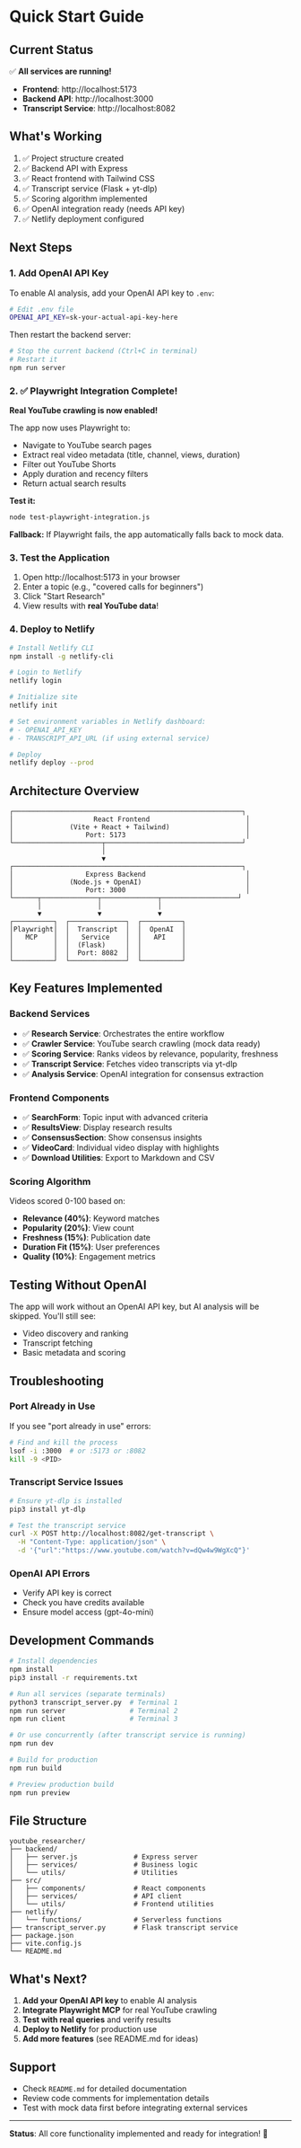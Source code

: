 # Quick Start Guide

## Current Status

✅ **All services are running!**

- **Frontend**: http://localhost:5173
- **Backend API**: http://localhost:3000
- **Transcript Service**: http://localhost:8082

## What's Working

1. ✅ Project structure created
2. ✅ Backend API with Express
3. ✅ React frontend with Tailwind CSS
4. ✅ Transcript service (Flask + yt-dlp)
5. ✅ Scoring algorithm implemented
6. ✅ OpenAI integration ready (needs API key)
7. ✅ Netlify deployment configured

## Next Steps

### 1. Add OpenAI API Key

To enable AI analysis, add your OpenAI API key to `.env`:

```bash
# Edit .env file
OPENAI_API_KEY=sk-your-actual-api-key-here
```

Then restart the backend server:

```bash
# Stop the current backend (Ctrl+C in terminal)
# Restart it
npm run server
```

### 2. ✅ Playwright Integration Complete!

**Real YouTube crawling is now enabled!**

The app now uses Playwright to:
- Navigate to YouTube search pages
- Extract real video metadata (title, channel, views, duration)
- Filter out YouTube Shorts
- Apply duration and recency filters
- Return actual search results

**Test it:**
```bash
node test-playwright-integration.js
```

**Fallback:** If Playwright fails, the app automatically falls back to mock data.

### 3. Test the Application

1. Open http://localhost:5173 in your browser
2. Enter a topic (e.g., "covered calls for beginners")
3. Click "Start Research"
4. View results with **real YouTube data**!

### 4. Deploy to Netlify

```bash
# Install Netlify CLI
npm install -g netlify-cli

# Login to Netlify
netlify login

# Initialize site
netlify init

# Set environment variables in Netlify dashboard:
# - OPENAI_API_KEY
# - TRANSCRIPT_API_URL (if using external service)

# Deploy
netlify deploy --prod
```

## Architecture Overview

```
┌─────────────────────────────────────────────────────────┐
│                    React Frontend                        │
│              (Vite + React + Tailwind)                   │
│                  Port: 5173                              │
└──────────────────────┬──────────────────────────────────┘
                       │
                       ▼
┌─────────────────────────────────────────────────────────┐
│                  Express Backend                         │
│              (Node.js + OpenAI)                          │
│                  Port: 3000                              │
└──────┬──────────────┬──────────────┬───────────────────┘
       │              │              │
       ▼              ▼              ▼
┌──────────┐  ┌──────────────┐  ┌──────────┐
│Playwright│  │  Transcript  │  │  OpenAI  │
│   MCP    │  │   Service    │  │   API    │
│          │  │  (Flask)     │  │          │
│          │  │  Port: 8082  │  │          │
└──────────┘  └──────────────┘  └──────────┘
```

## Key Features Implemented

### Backend Services

- ✅ **Research Service**: Orchestrates the entire workflow
- ✅ **Crawler Service**: YouTube search crawling (mock data ready)
- ✅ **Scoring Service**: Ranks videos by relevance, popularity, freshness
- ✅ **Transcript Service**: Fetches video transcripts via yt-dlp
- ✅ **Analysis Service**: OpenAI integration for consensus extraction

### Frontend Components

- ✅ **SearchForm**: Topic input with advanced criteria
- ✅ **ResultsView**: Display research results
- ✅ **ConsensusSection**: Show consensus insights
- ✅ **VideoCard**: Individual video display with highlights
- ✅ **Download Utilities**: Export to Markdown and CSV

### Scoring Algorithm

Videos scored 0-100 based on:
- **Relevance (40%)**: Keyword matches
- **Popularity (20%)**: View count
- **Freshness (15%)**: Publication date
- **Duration Fit (15%)**: User preferences
- **Quality (10%)**: Engagement metrics

## Testing Without OpenAI

The app will work without an OpenAI API key, but AI analysis will be skipped. You'll still see:
- Video discovery and ranking
- Transcript fetching
- Basic metadata and scoring

## Troubleshooting

### Port Already in Use

If you see "port already in use" errors:

```bash
# Find and kill the process
lsof -i :3000  # or :5173 or :8082
kill -9 <PID>
```

### Transcript Service Issues

```bash
# Ensure yt-dlp is installed
pip3 install yt-dlp

# Test the transcript service
curl -X POST http://localhost:8082/get-transcript \
  -H "Content-Type: application/json" \
  -d '{"url":"https://www.youtube.com/watch?v=dQw4w9WgXcQ"}'
```

### OpenAI API Errors

- Verify API key is correct
- Check you have credits available
- Ensure model access (gpt-4o-mini)

## Development Commands

```bash
# Install dependencies
npm install
pip3 install -r requirements.txt

# Run all services (separate terminals)
python3 transcript_server.py  # Terminal 1
npm run server                # Terminal 2
npm run client                # Terminal 3

# Or use concurrently (after transcript service is running)
npm run dev

# Build for production
npm run build

# Preview production build
npm run preview
```

## File Structure

```
youtube_researcher/
├── backend/
│   ├── server.js              # Express server
│   ├── services/              # Business logic
│   └── utils/                 # Utilities
├── src/
│   ├── components/            # React components
│   ├── services/              # API client
│   └── utils/                 # Frontend utilities
├── netlify/
│   └── functions/             # Serverless functions
├── transcript_server.py       # Flask transcript service
├── package.json
├── vite.config.js
└── README.md
```

## What's Next?

1. **Add your OpenAI API key** to enable AI analysis
2. **Integrate Playwright MCP** for real YouTube crawling
3. **Test with real queries** and verify results
4. **Deploy to Netlify** for production use
5. **Add more features** (see README.md for ideas)

## Support

- Check `README.md` for detailed documentation
- Review code comments for implementation details
- Test with mock data first before integrating external services

---

**Status**: All core functionality implemented and ready for integration! 🚀

